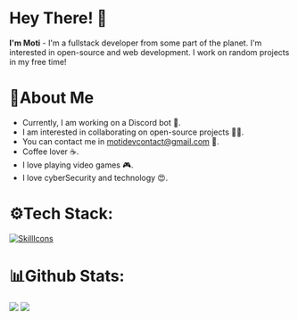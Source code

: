 # Hey There! 👋
**I'm Moti** - I'm a fullstack developer from some part of the planet. I'm interested in open-source and web development. I work on random projects in my free time!

# 🤺About Me

- Currently, I am working on a Discord bot 🤖.
- I am interested in collaborating on open-source projects 👨‍💻.
- You can contact me in motidevcontact@gmail.com 📩.
- Coffee lover ☕️.
- I love playing video games 🎮.
- I love cyberSecurity and technology 😍.

# ⚙Tech Stack:
[![SkillIcons](https://skillicons.dev/icons?i=js,ts,html,css,nodejs,react,next,tailwind,bootstrap,java,rust,mysql,mongodb,git,markdown,nginx,docker,c#)](https://motidev.com)<br/>

# 📊Github Stats:
<div>
    <img src="https://github-readme-stats.vercel.app/api/top-langs/?username=motidev&layout=compact&theme=blueberry&count_private=true&hide_border=true">
    <img src="https://github-readme-stats.vercel.app/api?username=motidev&theme=blueberry&include_all_commits=true&count_private=true&hide_border=true&line_height=20">
</div>

